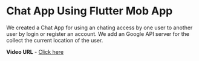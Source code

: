 # Chat App Using Flutter Mob App

We created a Chat App for using an chating access by one user to another user by login or register an account. We add an Google API server for the collect the current location of the user.

**Video URL** - [Click here](https://www.linkedin.com/posts/prabhjeet-singh-khokher_as-i-learned-from-my-mentor-vimal-daga-sir-activity-6757221936612286464-XchI)
